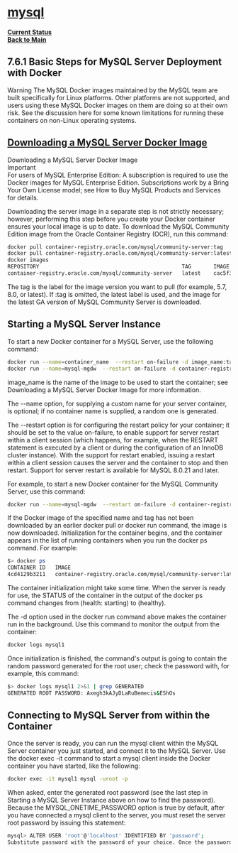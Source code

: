 # **[mysql](https://dev.mysql.com/doc/mysql-installation-excerpt/8.0/en/docker-mysql-getting-started.html)**

**[Current Status](../../development/status/weekly/current_status.md)**\
**[Back to Main](../../README.md)**

## 7.6.1 Basic Steps for MySQL Server Deployment with Docker

Warning
The MySQL Docker images maintained by the MySQL team are built specifically for Linux platforms. Other platforms are not supported, and users using these MySQL Docker images on them are doing so at their own risk. See the discussion here for some known limitations for running these containers on non-Linux operating systems.

## **[Downloading a MySQL Server Docker Image](https://dev.mysql.com/doc/mysql-installation-excerpt/8.0/en/docker-mysql-getting-started.html#docker-download-image)**

Downloading a MySQL Server Docker Image\
Important\
For users of MySQL Enterprise Edition: A subscription is required to use the Docker images for MySQL Enterprise Edition. Subscriptions work by a Bring Your Own License model; see How to Buy MySQL Products and Services for details.

Downloading the server image in a separate step is not strictly necessary; however, performing this step before you create your Docker container ensures your local image is up to date. To download the MySQL Community Edition image from the Oracle Container Registry (OCR), run this command:

<!-- https://container-registry.oracle.com/ords/ocr/ba/mysql/community-server -->
```bash
docker pull container-registry.oracle.com/mysql/community-server:tag
docker pull container-registry.oracle.com/mysql/community-server:latest
docker images                                                          
REPOSITORY                                             TAG       IMAGE ID       CREATED        SIZE
container-registry.oracle.com/mysql/community-server   latest    cac5f339794c   16 hours ago   564MB
```

The tag is the label for the image version you want to pull (for example, 5.7, 8.0, or latest). If :tag is omitted, the latest label is used, and the image for the latest GA version of MySQL Community Server is downloaded.

## Starting a MySQL Server Instance

To start a new Docker container for a MySQL Server, use the following command:

```bash
docker run --name=container_name  --restart on-failure -d image_name:tag
docker run --name=mysql-mgdw  --restart on-failure -d container-registry.oracle.com/mysql/community-server
```

image_name is the name of the image to be used to start the container; see Downloading a MySQL Server Docker Image for more information.

The --name option, for supplying a custom name for your server container, is optional; if no container name is supplied, a random one is generated.

The --restart option is for configuring the restart policy for your container; it should be set to the value on-failure, to enable support for server restart within a client session (which happens, for example, when the RESTART statement is executed by a client or during the configuration of an InnoDB cluster instance). With the support for restart enabled, issuing a restart within a client session causes the server and the container to stop and then restart. Support for server restart is available for MySQL 8.0.21 and later.

For example, to start a new Docker container for the MySQL Community Server, use this command:

```bash
docker run --name=mysql-mgdw  --restart on-failure -d container-registry.oracle.com/mysql/community-server:latest
```

If the Docker image of the specified name and tag has not been downloaded by an earlier docker pull or docker run command, the image is now downloaded. Initialization for the container begins, and the container appears in the list of running containers when you run the docker ps command. For example:

```bash
$> docker ps
CONTAINER ID   IMAGE                                                         COMMAND                  CREATED          STATUS                    PORTS                       NAMES
4cd4129b3211   container-registry.oracle.com/mysql/community-server:latest   "/entrypoint.sh mysq…"   8 seconds ago    Up 7 seconds (health: starting)   3306/tcp, 33060-33061/tcp   mysql1
```

The container initialization might take some time. When the server is ready for use, the STATUS of the container in the output of the docker ps command changes from (health: starting) to (healthy).

The -d option used in the docker run command above makes the container run in the background. Use this command to monitor the output from the container:

```bash
docker logs mysql1
```

Once initialization is finished, the command's output is going to contain the random password generated for the root user; check the password with, for example, this command:

```bash
$> docker logs mysql1 2>&1 | grep GENERATED
GENERATED ROOT PASSWORD: Axegh3kAJyDLaRuBemecis&EShOs
```

## Connecting to MySQL Server from within the Container

Once the server is ready, you can run the mysql client within the MySQL Server container you just started, and connect it to the MySQL Server. Use the docker exec -it command to start a mysql client inside the Docker container you have started, like the following:

```bash
docker exec -it mysql1 mysql -uroot -p
```

When asked, enter the generated root password (see the last step in Starting a MySQL Server Instance above on how to find the password). Because the MYSQL_ONETIME_PASSWORD option is true by default, after you have connected a mysql client to the server, you must reset the server root password by issuing this statement:

```bash
mysql> ALTER USER 'root'@'localhost' IDENTIFIED BY 'password';
Substitute password with the password of your choice. Once the password is reset, the server is ready for use
```
